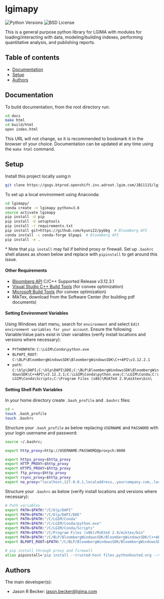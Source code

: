 # lgimapy

![Python Versions][python-versions]
![BSD License][license]

This is a general purpose python library for LGIMA
with modules for loading/interacting with data, modeling/building indexes,
performing quantitative analysis, and publishing reports.


## Table of contents
* [Documentation](#documentation)
* [Setup](#setup)
* [Authors](#authors)


## Documentation
To build documentation, from the root directory run:
```bash
cd docs
make html
cd build/html
open index.html
```
This URL will not change, so it is recommended to bookmark it in
the browser of your choice. Documentation can be updated at any time
using the `make html` command.


## Setup
Install this project locally using:n

```bash
git clone https://gogs.btprod.openshift.inv.adroot.lgim.com/JB11115/lgimapy.git
```

To set up a local environment using Anaconda:

```bash
cd lgimapy/
conda create -n lgimapy python=3.6
source activate lgimapy
pip install -U pip
pip install -U setuptools
pip install -r requirements.txt
pip install git+https://github.com/kyuni22/pybbg  # Bloomberg API
conda install -c conda-forge blpapi  # Bloomberg API
pip install -e .
```
\* Note that `pip install` may fail if behind proxy or firewall. Set up
`.bashrc` shell aliases as shown below and replace with `pipinstall` to get
around this issue.

#### Other Requirements
* [Bloomberg API] C/C++ Supported Release v3.12.3.1
* [Visual Studio C++ Build Tools] (for convex optimization)
* [Microsoft Build Tools] (for convex optimization)
* MikTex, download from the Software Center (for building pdf documents)

#### Setting Environment Variables
Using Windows start menu, search for `environment` and select
`Edit environment variables for your account`.
Ensure the following Variable:Value pairs exist in User variables
(verify install locations and versions where necessary):
* `PYTHONPATH`: `C:\LGIM\Conda\python.exe`
* `BLPAPI_ROOT`: `C:\BLP\BloombergWindowsSDK\BloombergWindowsSDK\C++API\v3.12.2.1`
* `path`: `C:\blp\DAPI;C:\blp\DAPI\DDE;C:\BLP\BloombergWindowsSDK\BloombergWindowsSDK\C++API\v3.12.2.1;C:\LGIM\Conda\python.exe;C:\LGIM\Conda;C:\LGIM\Conda\Scripts;C:\Program Files (x86)\MiKTeX 2.9\miktex\bin\`

#### Setting Shell Path Variables
In your home directory create `.bash_profile` and `.bashrc` files:
```bash
cd ~
touch .bash_profile
touch .bashrc
```

Structure your `.bash_profile` as below replacing `USERNAME` and `PASSWORD` with
your login username and password:
```bash
source ~/.bashrc;

export http_proxy=http://USERNAME:PASSWORD@proxych:8080

export https_proxy=$http_proxy
export HTTP_PROXY=$http_proxy
export HTTPS_PROXY=$http_proxy
export ftp_proxy=$http_proxy
export rsync_proxy=$http_proxy
export no_proxy="localhost,127.0.0.1,localaddress,.yourcompany.com,.local"
```

Structure your `.bashrc` as below
(verify install locations and versions where necessary):
```bash
# Path variables
export PATH=$PATH:"/C/blp/DAPI"
export PATH=$PATH:"/C/blp/DAPI/DDE"
export PATH=$PATH:"/C/LGIM/Conda"
export PATH=$PATH:"/C/LGIM/Conda/python.exe"
export PATH=$PATH:"/C/LGIM/Conda/Scripts"
export PATH=$PATH:"/C/Program Files (x86)/MiKteX 2.9/miktex/bin"
export PATH=$PATH:"/C/BLP/BloombergWindowsSDK/BloombergWindowsSDK/C++API/v3.12.2.1"
export BLPAPI_ROOT=$PATH:"/C/BLP/BloombergWindowsSDK/BloombergWindowsSDK/C++API/v3.12.2.1"

# pip install through proxy and firewall
alias pipinstall='pip install --trusted-host files.pythonhosted.org --trusted-host pypi.org --trusted-host pypi.python.org'
```
## Authors

The main developer(s):

- Jason R Becker: jason.becker@lgima.com

[Bloomberg API]: https://www.bloomberg.com/professional/support/api-library/
[Visual Studio C++ Build Tools]: https://www.google.com/url?sa=t&rct=j&q=&esrc=s&source=web&cd=1&ved=2ahUKEwiniM2o26HlAhVQRKwKHS_8DrAQFjAAegQIABAB&url=https%3A%2F%2Fgo.microsoft.com%2Ffwlink%2F%3FLinkId%3D691126&usg=AOvVaw0geDw_h-TSCfzTMvYE2ZOw
[Microsoft Build Tools]: https://visualstudio.microsoft.com/thank-you-downloading-visual-studio/?sku=BuildTools&rel=16

[python-versions]: https://img.shields.io/badge/python-3.6-blue.svg
[license]: https://img.shields.io/badge/license-TBD-green

